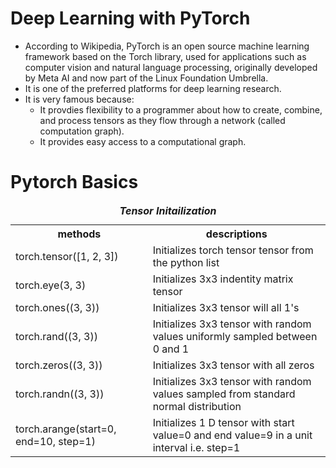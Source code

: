# Deep Learning with PyTorch
- According to Wikipedia, PyTorch is an open source machine learning framework based on the Torch library, used for applications such as computer vision and natural language processing, originally developed by Meta AI and now part of the Linux Foundation Umbrella. 
- It is one of the preferred platforms for deep learning research. 
- It is very famous because:
    - It provdies flexibility to a programmer about how to create, combine, and process tensors as they flow through a network (called computation graph).
    - It provides easy access to a computational graph.

# Pytorch Basics

<table>
    <caption><b><i>Tensor Initailization</i></b></caption>
    <tr>
        <th>methods</th>
        <th>descriptions</th>
    </tr>
    <tr>
        <td>torch.tensor([1, 2, 3])</td>
        <td>Initializes torch tensor tensor from the python list</td>
    </tr>
    <tr>
        <td>torch.eye(3, 3)</td>
        <td>Initializes 3x3 indentity matrix tensor</td>
    </tr>
    <tr>
        <td>torch.ones((3, 3))</td>
        <td>Initializes 3x3 tensor will all 1's</td>
    </tr>
    <tr>
        <td>torch.rand((3, 3))</td>
        <td>Initializes 3x3 tensor with random values uniformly sampled between 0 and 1</td>
    </tr>
    <tr>
        <td>torch.zeros((3, 3))</td>
        <td>Initializes 3x3 tensor with all zeros</td>
    </tr>
    <tr>
        <td>torch.randn((3, 3))</td>
        <td>Initializes 3x3 tensor with random values sampled from standard normal distribution</td>
    </tr>
    <tr>
        <td>torch.arange(start=0, end=10, step=1)</td>
        <td>Initializes 1 D tensor with start value=0 and end value=9 in a unit interval i.e. step=1</td>
    </tr>
</table>